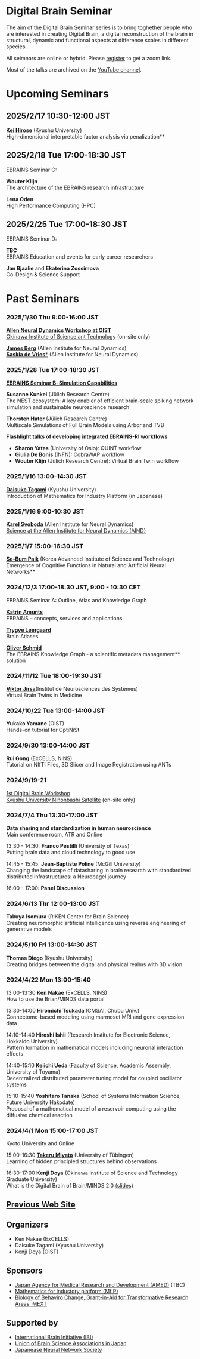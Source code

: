 # Digital Brain Seminar

The aim of the Digital Brain Seminar series is to bring toghether people who are interested in creating Digital Brain, a digital reconstruction of the brain in structural, dynamic and functional aspects at difference scales in different species.

All seimnars are online or hybrid. Please [register](https://docs.google.com/forms/d/1duZBmrP8-1nVFSevK-VwitDGuL3oonJRR4SJCReSnrM/viewform?edit_requested=true) to get a zoom link.

Most of the talks are archived on the [YouTube channel](https://www.youtube.com/@kennakae2779).

# Upcoming Seminars

## 2025/2/17 10:30-12:00 JST

[**Kei Hirose**](https://keihirose.com/) (Kyushu University)  
High-dimensional interpretable factor analysis via penalization**

## 2025/2/18 Tue 17:00-18:30 JST
EBRAINS Seminar C: 

**Wouter Klijn**  
The architecture of the EBRAINS research infrastructure

**Lena Oden**  
High Performance Computing (HPC)

## 2025/2/25 Tue 17:00-18:30 JST
EBRAINS Seminar D: 

**TBC**  
EBRAINS Education and events for early career researchers 

**Jan Bjaalie** and **Ekaterina Zossimova**  
Co-Design & Science Support

# Past Seminars

### 2025/1/30 Thu 9:00-16:00 JST
[**Allen Neural Dynamics Workshop at OIST**](https://www.oist.jp/conference/allen-neural-dynamics-workshop)  
[Okinawa Institute of Science ant Technology](https://www.oist.jp/campus/access-map) (on-site only)

[**James Berg**](https://alleninstitute.org/person/jim-berg/) (Allen Institute for Neural Dynamics)  
[**Saskia de Vries***](https://alleninstitute.org/person/saskia-de-vries/) (Allen Institute for Neural Dynamics)

### 2025/1/28 Tue 17:00-18:30 JST
[**EBRAINS Seminar B: Simulation Capabilities**](20250128_EBRAINS_B.html)

**Susanne Kunkel** (Jülich Research Centre)  
The NEST ecosystem: A key enabler of efficient brain-scale spiking network simulation and sustainable neuroscience research

**Thorsten Hater** (Jülich Research Centre)  
Multiscale Simulations of Full Brain Models using Arbor and TVB

**Flashlight talks of developing integrated EBRAINS-RI workflows**  
*	**Sharon Yates** (University of Oslo): QUINT workflow
*	**Giulia De Bonis** (INFN): CobraWAP workflow
*	**Wouter Klijn** (Jülich Research Centre): Virtual Brain Twin workflow

### 2025/1/16 13:00-14:30 JST

[**Daisuke Tagami**](https://hyoka.ofc.kyushu-u.ac.jp/html/100023049_ja.html) (Kyushu University)  
Introduction of Mathematics for Industry Platform (in Japanese)

### 2025/1/16 9:00-10:30 JST

[**Karel Svoboda**]([20250116_Svoboda.html](https://alleninstitute.org/person/karel-svoboda-2/)) (Allen Institute for Neural Dynamics)  
[Science at the Allen Institute for Neural Dynamics (AIND)](20250116_Svoboda.html)

### 2025/1/7 15:00-16:30 JST

[**Se-Bum Paik**](https://cogi.kaist.ac.kr/) (Korea Advanced Institute of Science and Technology)  
Emergence of Cognitive Functions in Natural and Artificial Neural Networks**

### 2024/12/3 17:00-18:30 JST, 9:00 - 10:30 CET
EBRAINS Seminar A: Outline, Atlas and Knowledge Graph

[**Katrin Amunts**](https://www.fz-juelich.de/profile/amunts_k)  
EBRAINS – concepts, services and applications

[**Trygve Leergaard**](https://www.med.uio.no/imb/english/people/aca/leergaar/)  
Brain Atlases

[**Oliver Schmid**](https://www.cscs.ch/about/staff)  
The EBRAINS Knowledge Graph - a scientific metadata management** solution 

### 2024/11/12 Tue 18:00-19:30 JST

[**Viktor Jirsa**](https://ins-amu.fr/jirsaviktor)(Institut de Neurosciences des Systèmes)  
Virtual Brain Twins in Medicine

### 2024/10/22 Tue 13:00-14:00 JST

**Yukako Yamane** (OIST)  
Hands-on tutorial for OptiNiSt

### 2024/9/30 13:00-14:00 JST
**Rui Gong** (ExCELLS, NINS)  
Tutorial on NIfTI Files, 3D Slicer and Image Registration using ANTs

### 2024/9/19-21
[1st Digital Brain Workshop](https://boatneck-weeder-7b7.notion.site/1st-Digital-Brain-Workshop-131a68936dda4867a88fedd25dfaac92)  
[Kyushu University Nihonbashi Satellite](https://www.kyushu-u.ac.jp/ja/university/facility/nihonbashi/) (on-site only)

### 2024/7/4 Thu 13:30-17:00 JST
**Data sharing and standardization in human neuroscience**  
Main conference room, ATR and Online

13:30 - 14:30: **Franco Pestilli** (University of Texas)  
Putting brain data and cloud technology to good use

14:45 - 15:45: **Jean-Baptiste Poline** (McGill University)  
Changing the landscape of datasharing in brain research with standardized distributed infrastructures: a Neurobagel journey

16:00 - 17:00: **Panel Discussion**

### 2024/6/13 Thr 12:00-13:00 JST

**Takuya Isomura** (RIKEN Center for Brain Science)  
Creating neuromorphic artificial intelligence using reverse engineering of generative models

### 2024/5/10 Fri 13:00-14:30 JST

**Thomas Diego** (Kyushu University)  
Creating bridges between the digital and physical realms with 3D vision

### 2024/4/22 Mon 13:00-15:40

13:00-13:30 **Ken Nakae** (ExCELLS, NINS)  
How to use the Brian/MINDS data portal

13:30-14:00 **Hiromichi Tsukada** (CMSAI, Chubu Univ.)  
Connectome-based modeling using marmoset MRI and gene expression data

14:10-14:40 **Hiroshi Ishii** (Research Institute for Electronic Science, Hokkaido University)  
Pattern formation in mathematical models including neuronal interaction effects

14:40-15:10 **Keiichi Ueda** (Faculty of Science, Academic Assembly, University of Toyama)  
Decentralized distributed parameter tuning model for coupled oscillator systems

15:10-15:40 **Yoshitaro Tanaka** (School of Systems Information Science, Future University Hakodate)  
Proposal of a mathematical model of a reservoir computing using the diffusive chemical reaction

### 2024/4/1 Mon 15:00-17:00 JST
Kyoto University and Online

15:00-16:30 [**Takeru Miyato**](https://takerum.github.io/) (University of Tübingen)  
Learning of hidden principled structures behind observations

16:30-17:00 **Kenji Doya** (Okinawa Institute of Science and Technology Graduate University)  
What is the Digital Brain of Brain/MINDS 2.0 [(slides)](https://www.dropbox.com/scl/fi/x0eeqy623p8sx3lvqv6v3/Doya2024DigitalBrain.pdf?rlkey=t1eb3b90fw2zp6pann5yn5688&dl=0)

## [Previous Web Site](https://boatneck-weeder-7b7.notion.site/Digital-Brain-Seminar-90cc94badac64d32a281cba4245ed66d)

## Organizers
* Ken Nakae (ExCELLS)
* Daisuke Tagami (Kyushu University)
* Kenji Doya (OIST)

## Sponsors
* [Japan Agency for Medical Research and Development (AMED)](https://www.amed.go.jp/en/) (TBC)
* [Mathematics for industory platform (MfIP)](https://mfip.jp/)
* [Biology of Behaviro Change, Grant-in-Aid for Transformative Research Areas, MEXT](https://braidyn-bc.jp/)

## Supported by
* [International Brain Initiative (IBI)](https://www.internationalbraininitiative.org)
* [Union of Brain Science Associations in Japan](https://www.brainscience-union.jp/)
* [Japanease Neural Network Society](https://jnns.org/)
